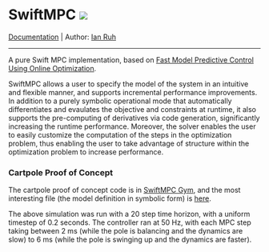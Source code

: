 # SwiftMPC ![](https://app.travis-ci.com/ianruh/SwiftMPC.svg?token=ZN5yFcNz885N6gGA3KWn&branch=main)

[Documentation](https://ian.ruh.io/SwiftMPC) | Author: [Ian Ruh](https://ian.ruh.io)

---

A pure Swift MPC implementation, based on [Fast Model Predictive Control Using Online Optimization](https://web.stanford.edu/~boyd/papers/pdf/fast_mpc.pdf). 

SwiftMPC allows a user to specify the model of the system in an intuitive and flexible manner, and supports incremental performance improvements. In addition to a purely symbolic operational mode that automatically differentiates and evaulates the objective and constraints at runtime, it also supports the pre-computing of derivatives via code generation, significantly increasing the runtime performance. Moreover, the solver enables the user to easily customize the computation of the steps in the optimization problem, thus enabling the user to take advantage of structure within the optimization problem to increase performance.

### Cartpole Proof of Concept

The cartpole proof of concept code is in [SwiftMPC Gym](https://github.com/ianruh/SwiftMPC-Gym), and the most interesting file (the model definition in symbolic form) is [here](https://github.com/ianruh/SwiftMPC-Gym/blob/main/Sources/CartPole/CartPoleSymbolicObjective.swift).



The above simulation was run with a 20 step time horizon, with a uniform timestep of 0.2 seconds. The controller ran at 50 Hz, with each MPC step taking between 2 ms (while the pole is balancing and the dynamics are slow) to 6 ms (while the pole is swinging up and the dynamics are faster).
